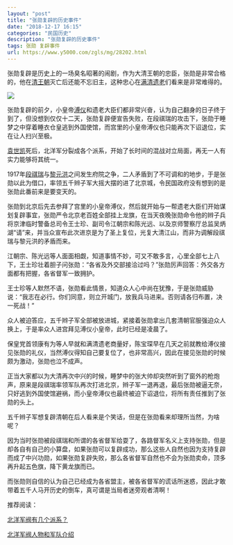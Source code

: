 ```yaml
---
layout: "post"
title: "张勋复辟的历史事件"
date: "2018-12-17 16:15"
categories: "民国历史"
description: "张勋复辟的历史事件"
tags: 张勋 复辟事件
url: https://www.y5000.com/zgls/mg/28202.html
---
```






张勋复辟是历史上的一场臭名昭著的闹剧，作为大清王朝的忠臣，张勋是非常合格的，他在[清王朝](https://www.y5000.com/zgls/mq/27835.html)灭亡后还能不忘旧主，这种忠心在[满清遗老](https://www.y5000.com/zgls/28120.html)们看来是非常难得的。

![](https://img.y5000.com/uploads/allimg/180130/13-1P130114453K6.jpg)

张勋复辟的前夕，小皇帝[溥仪](https://www.y5000.com/tags/puyi/)和遗老大臣们都非常兴奋，认为自己翻身的日子终于到了，但没想到仅仅十二天，张勋复辟便宣告失败，在段祺瑞的攻击下，张勋于睡梦之中穿着睡衣仓皇逃到外国使馆，而宫里的小皇帝溥仪也只能再次下诏退位，实在让人扫兴至极。

[袁世凯](https://www.y5000.com/tags/yuanshikai/)死后，北洋军分裂成各个派系，开始了长时间的混战对立局面，再无一人有实力能够将其统一。

1917年[段祺瑞](https://www.y5000.com/tags/duanqirui/)与[黎元洪](https://www.y5000.com/zgls/mg/2307.html)之间发生府院之争，二人矛盾到了不可调和的地步，于是张勋以此为借口，率领五千辫子军大摇大摆的进了北京城，令民国政府没有想到的是张勋此番前来是要变天的。

张勋到北京后先去参拜了宫里的小皇帝溥仪，然后就开始与一帮遗老大臣们开始谋划复辟事宜，张勋严令北京老百姓全部挂上龙旗，在当天夜晚张勋命令他的辫子兵将京津临时警备总司令王士珍、副司令江朝宗和陈光远、以及京师警察厅总监吴炳湖“请”来，并当众宣布此次进京是为了圣上复位，光复大清江山，而非为调解段祺瑞与黎元洪的矛盾而来。

江朝宗、陈光远等人面面相觑，知道事情不妙，可又不敢多言，心里全部七上八下，王士珍壮着胆子问张勋：“各省及外交部接洽过吗？”张勋厉声回答：外交各方面都有把握，各省督军一致拥护。

王士珍等人默然不语，张勋看此情景，知道众人心中尚在犹豫，于是张勋威胁说：“我志在必行。你们同意，则立开城门，放我兵马进来。否则请各归布置，决一死战！”

众人被迫答应，五千辫子军全部被放进城，紧接着张勋拿出几套清朝官服强迫众人换上，于是率众人进宫拜见溥仪小皇帝，此时已经是凌晨了。

保皇党首领康有为等人早就和满清遗老商量好，陈宝琛早在几天之前就教给溥仪接见张勋的礼仪，当然溥仪得知自己要复位了，也非常高兴，因此在接见张勋的时候颇为激动，张勋也泣不成声。

正当大家都以为大清再次中兴的时候，睡梦中的张大帅却突然听到了窗外的枪炮声，原来是段祺瑞率领军队再次打进北京，辫子军一退再退，最后张勋被逼无奈，只好逃到外国使馆避祸，而小皇帝溥仪也最终被迫下诏退位，将所有责任推到了张勋的头上。

五千辫子军想复辟清朝在后人看来是个笑话，但是在张勋看来却理所当然，为啥呢？

因为当时张勋被段祺瑞和所谓的各省督军给耍了，各路督军名义上支持张勋，但是却各自有自己的小算盘，如果张勋可以复辟成功，那么这些人自然也因为支持复辟而成了中兴功勋，如果张勋复辟失败，那么各省督军自然也不会为张勋卖命，顶多再升起五色旗，降下黄龙旗而已。

而张勋则自信的认为自己已经成为各省盟主，被各省督军的谎话所迷惑，因此才敢带着五千人马开历史的倒车，真可谓是当局者迷旁观者清啊！

推荐阅读：

[北洋军阀有几个派系？](https://www.y5000.com/zgls/mg/26203.html)

[北洋军阀人物和军队介绍](https://www.y5000.com/zgls/mrzj/26568.html)
